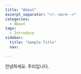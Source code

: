 ```yaml
---
title: "About"
excerpt_separator: "<!--more-->"
categories:
  - About
tags:
  - Introduce
sidebar:
  title: "Sample Title"
  nav: 

---
```


안녕하세요. 주리입니다.

